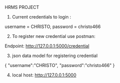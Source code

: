 HRMS PROJECT

1. Current credentials to login :

username = CHRISTO,
password = christo466

2. To register new credential use postman:

Endpoint: http://127.0.0.1:5000/credential

3. json data model for registering credential

{
    "username":"CHRISTO",
    "password":"christo466"
}

4. local host: http://127.0.0.1:5000



